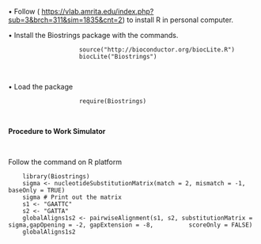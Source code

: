 •	Follow ( https://vlab.amrita.edu/index.php?sub=3&brch=311&sim=1835&cnt=2) to install R in personal computer.

•	Install the Biostrings package with the commands. 

                        source("http://bioconductor.org/biocLite.R")
                        biocLite("Biostrings")


 &nbsp;
 
 • Load the package 
                       
                        require(Biostrings)
                        
&nbsp;

**Procedure to Work Simulator**

 &nbsp;
 
 Follow the command on R platform
                    

        library(Biostrings)
        sigma <- nucleotideSubstitutionMatrix(match = 2, mismatch = -1, baseOnly = TRUE)
        sigma # Print out the matrix
        s1 <- "GAATTC"
        s2 <- "GATTA"
        globalAligns1s2 <- pairwiseAlignment(s1, s2, substitutionMatrix = sigma,gapOpening = -2, gapExtension = -8,          scoreOnly = FALSE)
        globalAligns1s2